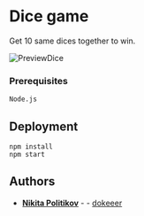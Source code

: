 # Dice game
Get 10 same dices together to win.

![PreviewDice](https://user-images.githubusercontent.com/88163502/184425564-f2253494-9f4f-48dd-8cbf-01b49a8eb516.gif)


### Prerequisites


```
Node.js
```

## Deployment


```
npm install
npm start
```



## Authors

* **[Nikita Politikov](https://vk.com/nikitapolitikov)** -  - [dokeeer](https://github.com/dokeeer)

